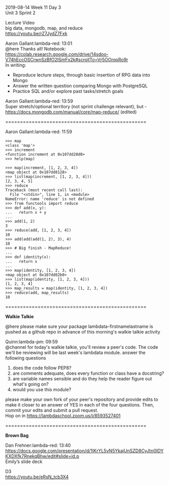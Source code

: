 
2019-08-14 Week 11 Day 3        
Unit 3 Sprint 2   
  
Lecture Video  
big data, mongodb, map, and reduce   
https://youtu.be/rZ7JydZ7Fxk

Aaron Gallant:lambda-red: 13:01  
@here Thanks all! Notebook:   
https://colab.research.google.com/drive/14sdoo-V74hEccOSCrwnSzBfO2ISmFx2k#scrollTo=Vr5OOrqsRo9r  
In writing:  
- Reproduce lecture steps, through basic insertion of RPG data into Mongo
- Answer the written question comparing Mongo with PostgreSQL
- Practice SQL and/or explore past tasks/stretch goals  

Aaron Gallant:lambda-red: 13:59  
Super stretch/optional territory (not sprint challenge relevant), but -   
https://docs.mongodb.com/manual/core/map-reduce/ (edited) 

================================================

Aaron Gallant:lambda-red: 11:59
```
>>> map
<class 'map'>
>>> increment
<function increment at 0x107dd20d0>
>>> help(map)

>>> map(increment, [1, 2, 3, 4])
<map object at 0x107dd8128>
>>> list(map(increment, [1, 2, 3, 4]))
[2, 3, 4, 5]
>>> reduce
Traceback (most recent call last):
  File "<stdin>", line 1, in <module>
NameError: name 'reduce' is not defined
>>> from functools import reduce
>>> def add(x, y):
...   return x + y
... 
>>> add(1, 2)
3
>>> reduce(add, [1, 2, 3, 4])
10
>>> add(add(add(1, 2), 3), 4)
10
>>> # Big finish - MapReduce!
... 
>>> def identity(x):
...   return x
... 
>>> map(identity, [1, 2, 3, 4])
<map object at 0x107dd02b0>
>>> list(map(identity, [1, 2, 3, 4]))
[1, 2, 3, 4]
>>> map_results = map(identity, [1, 2, 3, 4])
>>> reduce(add, map_results)
10
```

================================================

**Walkie Talkie**  

@here please make sure your package lambdata-firstnamelastname is pushed as a github repo in advance of this morning's walkie talkie activity   

Quinn:lambda-pm: 09:59  
@channel for today's walkie talkie, you'll review a peer's code. The code we'll be reviewing will be last week's lambdata module.
answer the following questions  
1. does the code follow PEP8?   
2. are comments adequate, does every function or class have a docstring?  
3. are variable names sensible and do they help the reader figure out what's going on?  
4. would you use this module?  

please make your own fork of your peer's repository and provide edits to make it closer to an answer of YES in each of the four questions. Then, commit your edits and submit a pull request.    
Hop on in https://lambdaschool.zoom.us/j/8593527401   

================================================

**Brown Bag**  

Dan Frehner:lambda-red: 13:40  
https://docs.google.com/presentation/d/1IKrYL5vN5YkajUnSZD8CyJtn0IDYKXDXfk7RnekqBhw/edit#slide=id.p    
Emily’s slide deck

D3  
https://youtu.be/eRsN_tcb3X4
